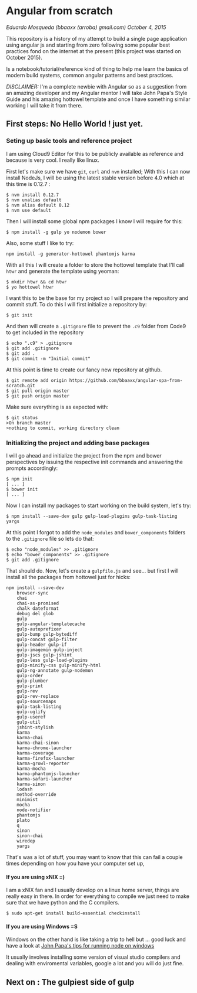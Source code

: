 # Angular from scratch

_Eduardo Mosqueda (bbaaxx (arroba) gmail.com) October 4, 2015_

This repository is a history of my attempt to build a single page application 
using angular js and starting from zero following some popular best practices 
fond on the internet at the present (this project was started on October 2015).

Is a notebook/tutorial/reference kind of thing to help me learn the basics of
modern build systems, common angular patterns and best practices.

*DISCLAIMER:* I'm a complete newbie with Angular so as a suggestion from an 
amazing developer and my Angular mentor I will take John Papa's Style Guide 
and his amazing hottowel template and once I have something similar working
I will take it from there.

## First steps: No Hello World ! just yet.

### Seting up basic tools and reference project

I am using Cloud9 Editor for this to be publicly available as reference
and because is very cool. I really like linux.

First let's make sure we have `git`, `curl` and `nvm` installed; With this I 
can now install NodeJs, I will be using the latest stable version 
before 4.0 which at this time is 0.12.7 :

    $ nvm install 0.12.7
    $ nvm unalias default
    $ nvm alias default 0.12
    $ nvm use default

Then I will install some global npm packages I know I will require for this:

    $ npm install -g gulp yo nodemon bower 

Also, some stuff I like to try:

    npm install -g generator-hottowel phantomjs karma
    
With all this I will create a folder to store the hottowel template
that I'll call `htwr` and generate the template using yeoman:

    $ mkdir htwr && cd htwr
    $ yo hottowel htwr

I want this to be the base for my project so I will prepare the repository
and commit stuff. To do this I will first initialize a repository by:

    $ git init 

And then will create a `.gitignore` file to prevent the `.c9` folder from
Code9 to get included in the repository

    $ echo ".c9" > .gitignore
    $ git add .gitignore
    $ git add .
    $ git commit -m "Initial commit"

At this point is time to create our fancy new repository at github.

    $ git remote add origin https://github.com/bbaaxx/angular-spa-from-scratch.git
    $ git pull origin master
    $ git push origin master

Make sure everything is as expected with:

    $ git status
    >On branch master
    >nothing to commit, working directory clean
    

### Initializing the project and adding base packages

I will go ahead and initialize the project from the npm and bower perspectives
by issuing the respective init commands and answering the prompts accordingly:

    $ npm init
    [ ... ]
    $ bower init
    [ ... ]
    
Now I can install my packages to start working on the build system, let's try:

    $ npm install --save-dev gulp gulp-load-plugins gulp-task-listing yargs

At this point I forgot to add the `node_modules` and `bower_components` folders
to the `.gitignore` file so lets do that:

    $ echo "node_modules" >> .gitignore
    $ echo "bower_components" >> .gitignore
    $ git add .gitignore

That should do. Now, let's create a `gulpfile.js` and see... but first I will
install all the packages from hottowel just for hicks:

    npm install --save-dev 
        browser-sync 
        chai 
        chai-as-promised 
        chalk dateformat 
        debug del glob 
        gulp 
        gulp-angular-templatecache 
        gulp-autoprefixer 
        gulp-bump gulp-bytediff 
        gulp-concat gulp-filter 
        gulp-header gulp-if 
        gulp-imagemin gulp-inject 
        gulp-jscs gulp-jshint 
        gulp-less gulp-load-plugins 
        gulp-minify-css gulp-minify-html 
        gulp-ng-annotate gulp-nodemon 
        gulp-order 
        gulp-plumber 
        gulp-print 
        gulp-rev 
        gulp-rev-replace 
        gulp-sourcemaps 
        gulp-task-listing 
        gulp-uglify 
        gulp-useref 
        gulp-util 
        jshint-stylish 
        karma 
        karma-chai 
        karma-chai-sinon 
        karma-chrome-launcher 
        karma-coverage 
        karma-firefox-launcher 
        karma-growl-reporter 
        karma-mocha 
        karma-phantomjs-launcher 
        karma-safari-launcher 
        karma-sinon 
        lodash 
        method-override 
        minimist 
        mocha 
        node-notifier 
        phantomjs 
        plato 
        q 
        sinon 
        sinon-chai 
        wiredep 
        yargs
        


    
That's was a lot of stuff, you may want to know that this can fail a couple
times depending on how you have your computer set up, 

#### If you are using xNIX =)
I am a xNIX fan and I usually develop on a linux home server, things are really 
easy in there. In order for everything to compile we just need to make sure
that we have python and the C compilers.

    $ sudo apt-get install build-essential checkinstall

#### If you are using Windows =S
Windows on the other hand is like taking a trip to hell but ... good luck and
have a look at 
[John Papa's tips for running node on windows](http://www.johnpapa.net/tips-for-running-node-and-npm-on-windows)

It usually involves installing some version of visual studio compilers and
dealing with enviromental variables, google a lot and you will do just fine.

## Next on : The gulpiest side of gulp